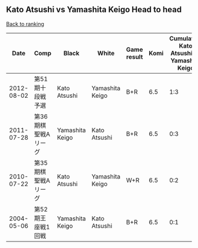 ## Kato Atsushi vs Yamashita Keigo Head to head

[Back to ranking](../../index.md)




| **Date** | **Comp** | **Black** | **White** | **Game result** | **Komi** | **Cumulative Kato Atsushi vs Yamashita Keigo** | **Kato Atsushi streak** | **Yamashita Keigo streak** | 
| --- | --- | --- | --- | --- | --- | --- | --- | --- |
| 2012-08-02 | 第51期十段戦予選 | Kato Atsushi | Yamashita Keigo | B+R | 6.5 | 1:3 | 1 | 0 | 
| 2011-07-28 | 第36期棋聖戦Aリーグ | Yamashita Keigo | Kato Atsushi | B+R | 6.5 | 0:3 | 0 | 3 | 
| 2010-07-22 | 第35期棋聖戦Aリーグ | Kato Atsushi | Yamashita Keigo | W+R | 6.5 | 0:2 | 0 | 2 | 
| 2004-05-06 | 第52期王座戦1回戦 | Yamashita Keigo | Kato Atsushi | B+R | 6.5 | 0:1 | 0 | 1 |




